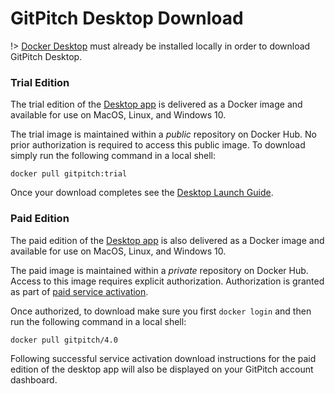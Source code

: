 # GitPitch Desktop Download

!> [Docker Desktop](https://www.docker.com/products/docker-desktop) must already be installed locally in order to download GitPitch Desktop.

### Trial Edition

The trial edition of the [Desktop app](/desktop/README.md) is delivered as a Docker image and available for use on MacOS, Linux, and Windows 10.

The trial image is maintained within a *public* repository on Docker Hub. No prior authorization is required to access this public image. To download simply run the following command in a local shell:

```shell
docker pull gitpitch:trial
```

Once your download completes see the [Desktop Launch Guide](/desktop/launch.md).


### Paid Edition


The paid edition of the [Desktop app](/desktop/README.md) is also delivered as a Docker image and available for use on MacOS, Linux, and Windows 10.

The paid image is maintained within a *private* repository on Docker Hub. Access to this image requires explicit authorization. Authorization is granted as part of [paid service activation](https://gitpitch.com/pricing).

Once authorized, to download make sure you first `docker login` and then run the following command in a local shell:

```shell
docker pull gitpitch/4.0
```

Following successful service activation download instructions for the paid edition of the desktop app will also be displayed on your GitPitch account dashboard.

